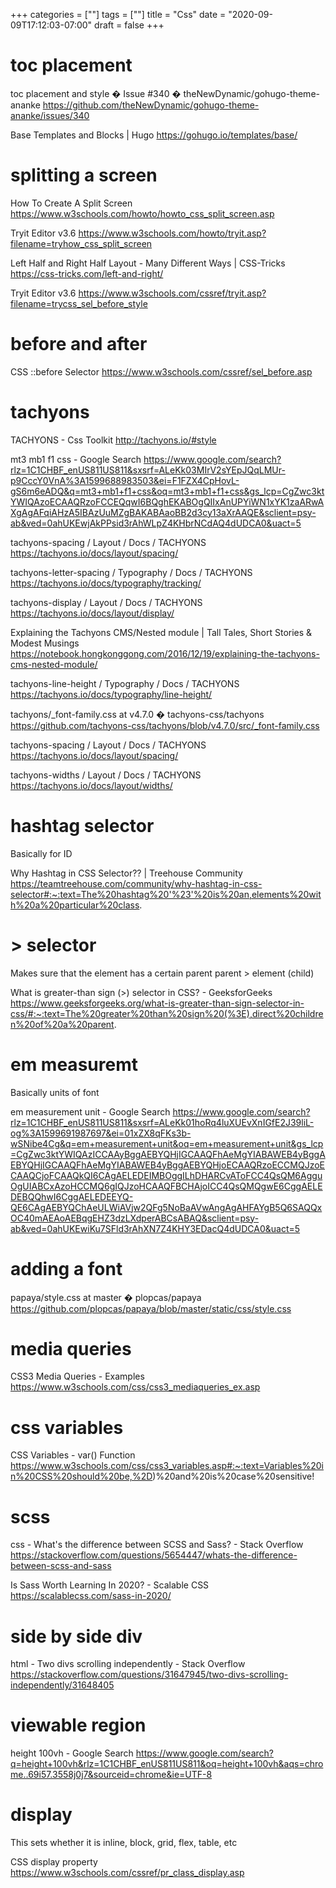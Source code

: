 +++
categories = [""]
tags = [""]
title = "Css"
date = "2020-09-09T17:12:03-07:00"
draft = false
+++

# toc placement

toc placement and style � Issue #340 � theNewDynamic/gohugo-theme-ananke
https://github.com/theNewDynamic/gohugo-theme-ananke/issues/340

Base Templates and Blocks | Hugo
https://gohugo.io/templates/base/

# splitting a screen

How To Create A Split Screen
https://www.w3schools.com/howto/howto_css_split_screen.asp

Tryit Editor v3.6
https://www.w3schools.com/howto/tryit.asp?filename=tryhow_css_split_screen

Left Half and Right Half Layout - Many Different Ways | CSS-Tricks
https://css-tricks.com/left-and-right/

Tryit Editor v3.6
https://www.w3schools.com/cssref/tryit.asp?filename=trycss_sel_before_style

# before and after

CSS ::before Selector
https://www.w3schools.com/cssref/sel_before.asp

# tachyons

TACHYONS - Css Toolkit
http://tachyons.io/#style

mt3 mb1 f1 css - Google Search
https://www.google.com/search?rlz=1C1CHBF_enUS811US811&sxsrf=ALeKk03MIrV2sYEpJQqLMUr-p9CccY0VnA%3A1599688983503&ei=F1FZX4CpHovL-gS6m6eADQ&q=mt3+mb1+f1+css&oq=mt3+mb1+f1+css&gs_lcp=CgZwc3ktYWIQAzoECAAQRzoFCCEQqwI6BQghEKABOgQIIxAnUPYiWN1xYK1zaARwAXgAgAFqiAHzA5IBAzUuMZgBAKABAaoBB2d3cy13aXrAAQE&sclient=psy-ab&ved=0ahUKEwjAkPPsid3rAhWLpZ4KHbrNCdAQ4dUDCA0&uact=5

tachyons-spacing / Layout / Docs / TACHYONS
https://tachyons.io/docs/layout/spacing/

tachyons-letter-spacing / Typography / Docs / TACHYONS
https://tachyons.io/docs/typography/tracking/

tachyons-display / Layout / Docs / TACHYONS
https://tachyons.io/docs/layout/display/

Explaining the Tachyons CMS/Nested module | Tall Tales, Short Stories & Modest Musings
https://notebook.hongkonggong.com/2016/12/19/explaining-the-tachyons-cms-nested-module/

tachyons-line-height / Typography / Docs / TACHYONS
https://tachyons.io/docs/typography/line-height/

tachyons/_font-family.css at v4.7.0 � tachyons-css/tachyons
https://github.com/tachyons-css/tachyons/blob/v4.7.0/src/_font-family.css

tachyons-spacing / Layout / Docs / TACHYONS
https://tachyons.io/docs/layout/spacing/

tachyons-widths / Layout / Docs / TACHYONS
https://tachyons.io/docs/layout/widths/

# hashtag selector

Basically for ID

Why Hashtag in CSS Selector?? | Treehouse Community
https://teamtreehouse.com/community/why-hashtag-in-css-selector#:~:text=The%20hashtag%20'%23'%20is%20an,elements%20with%20a%20particular%20class.

# > selector

Makes sure that the element has a certain parent
parent > element (child) 

What is greater-than sign (>) selector in CSS? - GeeksforGeeks
https://www.geeksforgeeks.org/what-is-greater-than-sign-selector-in-css/#:~:text=The%20greater%20than%20sign%20(%3E),direct%20children%20of%20a%20parent.

# em measuremt

Basically units of font

em measurement unit - Google Search
https://www.google.com/search?rlz=1C1CHBF_enUS811US811&sxsrf=ALeKk01hoRq4luXUEvXnIGfE2J39liL-og%3A1599691987697&ei=01xZX8qFKs3b-wSNibe4Cg&q=em+measurement+unit&oq=em+measurement+unit&gs_lcp=CgZwc3ktYWIQAzICCAAyBggAEBYQHjIGCAAQFhAeMgYIABAWEB4yBggAEBYQHjIGCAAQFhAeMgYIABAWEB4yBggAEBYQHjoECAAQRzoECCMQJzoECAAQCjoFCAAQkQI6CAgAELEDEIMBOggILhDHARCvAToFCC4QsQM6AgguOgUIABCxAzoHCCMQ6gIQJzoHCAAQFBCHAjoICC4QsQMQgwE6CggAELEDEBQQhwI6CggAELEDEEYQ-QE6CAgAEBYQChAeULWiAVjw2QFg5NoBaAVwAngAgAHFAYgB5Q6SAQQxOC40mAEAoAEBqgEHZ3dzLXdperABCsABAQ&sclient=psy-ab&ved=0ahUKEwiKu7SFld3rAhXN7Z4KHY3EDacQ4dUDCA0&uact=5

# adding a font

papaya/style.css at master � plopcas/papaya
https://github.com/plopcas/papaya/blob/master/static/css/style.css

# media queries

CSS3 Media Queries - Examples
https://www.w3schools.com/css/css3_mediaqueries_ex.asp

# css variables
CSS Variables - var() Function
https://www.w3schools.com/css/css3_variables.asp#:~:text=Variables%20in%20CSS%20should%20be,%2D)%20and%20is%20case%20sensitive!

# scss
css - What's the difference between SCSS and Sass? - Stack Overflow
https://stackoverflow.com/questions/5654447/whats-the-difference-between-scss-and-sass

Is Sass Worth Learning In 2020? - Scalable CSS
https://scalablecss.com/sass-in-2020/

# side by side div

html - Two divs scrolling independently - Stack Overflow
https://stackoverflow.com/questions/31647945/two-divs-scrolling-independently/31648405

# viewable region

height 100vh - Google Search
https://www.google.com/search?q=height+100vh&rlz=1C1CHBF_enUS811US811&oq=height+100vh&aqs=chrome..69i57.3558j0j7&sourceid=chrome&ie=UTF-8

# display

This sets whether it is inline, block, grid, flex, table, etc

CSS display property
https://www.w3schools.com/cssref/pr_class_display.asp

